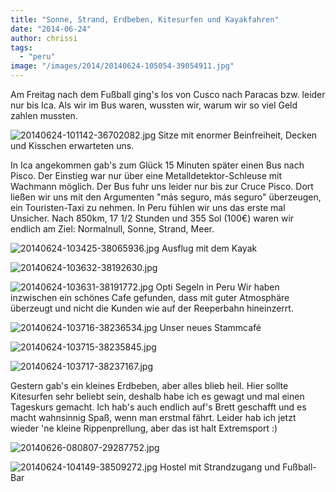 ```yaml
---
title: "Sonne, Strand, Erdbeben, Kitesurfen und Kayakfahren"
date: "2014-06-24"
author: chrissi
tags: 
  - "peru"
image: "/images/2014/20140624-105054-39054911.jpg"
---
```


Am Freitag nach dem Fußball ging's los von Cusco nach Paracas bzw. leider nur bis Ica. Als wir im Bus waren, wussten wir, warum wir so viel Geld zahlen mussten.

![20140624-101142-36702082.jpg](/images/2014/20140624-101142-36702082.jpg) Sitze mit enormer Beinfreiheit, Decken und Kisschen erwarteten uns.

In Ica angekommen gab's zum Glück 15 Minuten später einen Bus nach Pisco. Der Einstieg war nur über eine Metalldetektor-Schleuse mit Wachmann möglich. Der Bus fuhr uns leider nur bis zur Cruce Pisco. Dort ließen wir uns mit den Argumenten "más seguro, más seguro" überzeugen, ein Touristen-Taxi zu nehmen. In Peru fühlen wir uns das erste mal Unsicher. Nach 850km, 17 1/2 Stunden und 355 Sol (100€) waren wir endlich am Ziel: Normalnull, Sonne, Strand, Meer.

![20140624-103425-38065936.jpg](/images/2014/20140624-103425-38065936.jpg) Ausflug mit dem Kayak

![20140624-103632-38192630.jpg](/images/2014/20140624-103632-38192630.jpg)

![20140624-103631-38191772.jpg](/images/2014/20140624-103631-38191772.jpg) Opti Segeln in Peru Wir haben inzwischen ein schönes Cafe gefunden, dass mit guter Atmosphäre überzeugt und nicht die Kunden wie auf der Reeperbahn hineinzerrt.

![20140624-103716-38236534.jpg](/images/2014/20140624-103716-38236534.jpg) Unser neues Stammcafé

![20140624-103715-38235845.jpg](/images/2014/20140624-103715-38235845.jpg)

![20140624-103717-38237167.jpg](/images/2014/20140624-103717-38237167.jpg)

Gestern gab's ein kleines Erdbeben, aber alles blieb heil. Hier sollte Kitesurfen sehr beliebt sein, deshalb habe ich es gewagt und mal einen Tageskurs gemacht. Ich hab's auch endlich auf's Brett geschafft und es macht wahnsinnig Spaß, wenn man erstmal fährt. Leider hab ich jetzt wieder 'ne kleine Rippenprellung, aber das ist halt Extremsport :)

![20140626-080807-29287752.jpg](/images/2014/20140626-080807-29287752.jpg)

![20140624-104149-38509272.jpg](/images/2014/20140624-104149-38509272.jpg) Hostel mit Strandzugang und Fußball-Bar
